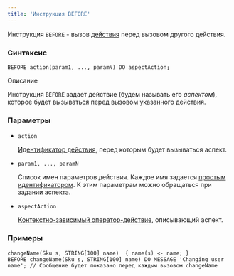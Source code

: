 ```yaml
---
title: 'Инструкция BEFORE'
---
```


Инструкция `BEFORE` - вызов [действия](Actions.md) перед вызовом другого действия. 

### Синтаксис

    BEFORE action(param1, ..., paramN) DO aspectAction;

Описание

Инструкция `BEFORE` задает действие (будем называть его *аспектом*), которое будет вызываться перед вызовом указанного действия.

### Параметры

- `action`

    [Идентификатор действия](IDs.md#propertyid-broken), перед которым будет вызываться аспект.

- `param1, ..., paramN`

    Список имен параметров действия. Каждое имя задается [простым идентификатором](IDs.md#id-broken). К этим параметрам можно обращаться при задании аспекта.

- `aspectAction`

    [Контекстно-зависимый оператор-действие](Action_operators.md#contextdependent), описывающий аспект.

### Примеры

```lsf
changeName(Sku s, STRING[100] name)  { name(s) <- name; }
BEFORE changeName(Sku s, STRING[100] name) DO MESSAGE 'Changing user name'; // Сообщение будет показано перед каждым вызовом changeName
```
